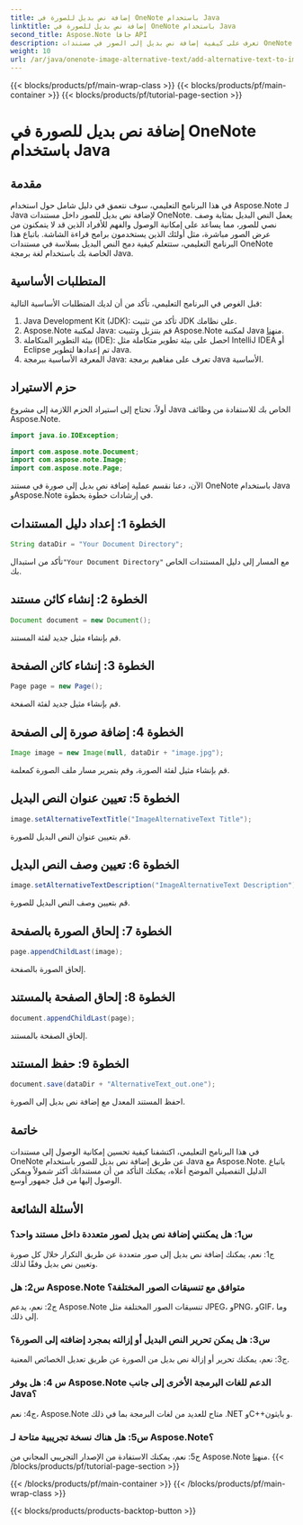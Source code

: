 ```yaml
---
title: إضافة نص بديل للصورة في OneNote باستخدام Java
linktitle: إضافة نص بديل للصورة في OneNote باستخدام Java
second_title: Aspose.Note جافا API
description: تعرف على كيفية إضافة نص بديل إلى الصور في مستندات OneNote باستخدام Java مع Aspose.Note، مما يعزز إمكانية الوصول والشمولية.
weight: 10
url: /ar/java/onenote-image-alternative-text/add-alternative-text-to-image/
---
```


{{< blocks/products/pf/main-wrap-class >}}
{{< blocks/products/pf/main-container >}}
{{< blocks/products/pf/tutorial-page-section >}}

# إضافة نص بديل للصورة في OneNote باستخدام Java

## مقدمة

في هذا البرنامج التعليمي، سوف نتعمق في دليل شامل حول استخدام Aspose.Note لـ Java لإضافة نص بديل للصور داخل مستندات OneNote. يعمل النص البديل بمثابة وصف نصي للصور، مما يساعد على إمكانية الوصول والفهم للأفراد الذين قد لا يتمكنون من عرض الصور مباشرة، مثل أولئك الذين يستخدمون برامج قراءة الشاشة. باتباع هذا البرنامج التعليمي، ستتعلم كيفية دمج النص البديل بسلاسة في مستندات OneNote الخاصة بك باستخدام لغة برمجة Java.

## المتطلبات الأساسية

قبل الغوص في البرنامج التعليمي، تأكد من أن لديك المتطلبات الأساسية التالية:

1. Java Development Kit (JDK): تأكد من تثبيت JDK على نظامك.
2.  Aspose.Note لمكتبة Java: قم بتنزيل وتثبيت Aspose.Note لمكتبة Java من[هنا](https://releases.aspose.com/note/java/).
3. بيئة التطوير المتكاملة (IDE): احصل على بيئة تطوير متكاملة مثل IntelliJ IDEA أو Eclipse تم إعدادها لتطوير Java.
4. المعرفة الأساسية ببرمجة Java: تعرف على مفاهيم برمجة Java الأساسية.

## حزم الاستيراد

أولاً، تحتاج إلى استيراد الحزم اللازمة إلى مشروع Java الخاص بك للاستفادة من وظائف Aspose.Note.

```java
import java.io.IOException;

import com.aspose.note.Document;
import com.aspose.note.Image;
import com.aspose.note.Page;
```

الآن، دعنا نقسم عملية إضافة نص بديل إلى صورة في مستند OneNote باستخدام Java وAspose.Note في إرشادات خطوة بخطوة.

## الخطوة 1: إعداد دليل المستندات

```java
String dataDir = "Your Document Directory";
```

 تأكد من استبدال`"Your Document Directory"` مع المسار إلى دليل المستندات الخاص بك.

## الخطوة 2: إنشاء كائن مستند

```java
Document document = new Document();
```

قم بإنشاء مثيل جديد لفئة المستند.

## الخطوة 3: إنشاء كائن الصفحة

```java
Page page = new Page();
```

قم بإنشاء مثيل جديد لفئة الصفحة.

## الخطوة 4: إضافة صورة إلى الصفحة

```java
Image image = new Image(null, dataDir + "image.jpg");
```

قم بإنشاء مثيل لفئة الصورة، وقم بتمرير مسار ملف الصورة كمعلمة.

## الخطوة 5: تعيين عنوان النص البديل

```java
image.setAlternativeTextTitle("ImageAlternativeText Title");
```

قم بتعيين عنوان النص البديل للصورة.

## الخطوة 6: تعيين وصف النص البديل

```java
image.setAlternativeTextDescription("ImageAlternativeText Description");
```

قم بتعيين وصف النص البديل للصورة.

## الخطوة 7: إلحاق الصورة بالصفحة

```java
page.appendChildLast(image);
```

إلحاق الصورة بالصفحة.

## الخطوة 8: إلحاق الصفحة بالمستند

```java
document.appendChildLast(page);
```

إلحاق الصفحة بالمستند.

## الخطوة 9: حفظ المستند

```java
document.save(dataDir + "AlternativeText_out.one");
```

احفظ المستند المعدل مع إضافة نص بديل إلى الصورة.

## خاتمة

في هذا البرنامج التعليمي، اكتشفنا كيفية تحسين إمكانية الوصول إلى مستندات OneNote عن طريق إضافة نص بديل للصور باستخدام Java مع Aspose.Note. باتباع الدليل التفصيلي الموضح أعلاه، يمكنك التأكد من أن مستنداتك أكثر شمولاً ويمكن الوصول إليها من قبل جمهور أوسع.

## الأسئلة الشائعة

### س1: هل يمكنني إضافة نص بديل لصور متعددة داخل مستند واحد؟

ج1: نعم، يمكنك إضافة نص بديل إلى صور متعددة عن طريق التكرار خلال كل صورة وتعيين نص بديل وفقًا لذلك.

### س2: هل Aspose.Note متوافق مع تنسيقات الصور المختلفة؟

ج2: نعم، يدعم Aspose.Note تنسيقات الصور المختلفة مثل JPEG، وPNG، وGIF، وما إلى ذلك.

### س3: هل يمكن تحرير النص البديل أو إزالته بمجرد إضافته إلى الصورة؟

ج3: نعم، يمكنك تحرير أو إزالة نص بديل من الصورة عن طريق تعديل الخصائص المعنية.

### س 4: هل يوفر Aspose.Note الدعم للغات البرمجة الأخرى إلى جانب Java؟

ج4: نعم، Aspose.Note متاح للعديد من لغات البرمجة بما في ذلك .NET وC++و بايثون.

### س5: هل هناك نسخة تجريبية متاحة لـ Aspose.Note؟

 ج5: نعم، يمكنك الاستفادة من الإصدار التجريبي المجاني من Aspose.Note من[هنا](https://releases.aspose.com/).
{{< /blocks/products/pf/tutorial-page-section >}}

{{< /blocks/products/pf/main-container >}}
{{< /blocks/products/pf/main-wrap-class >}}

{{< blocks/products/products-backtop-button >}}
